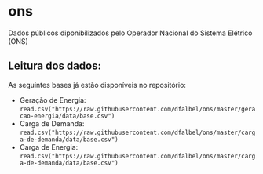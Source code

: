 ons
========================

Dados públicos diponibilizados pelo Operador Nacional do Sistema Elétrico (ONS)

## Leitura dos dados:

As seguintes bases já estão disponíveis no repositório:

* Geração de Energia: `read.csv("https://raw.githubusercontent.com/dfalbel/ons/master/geracao-energia/data/base.csv")`
* Carga de Demanda: `read.csv("https://raw.githubusercontent.com/dfalbel/ons/master/carga-de-demanda/data/base.csv")`
* Carga de Energia: `read.csv("https://raw.githubusercontent.com/dfalbel/ons/master/carga-de-demanda/data/base.csv")`



